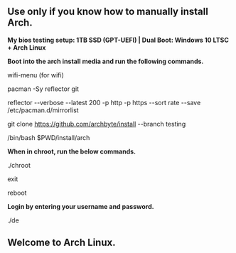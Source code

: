 ## Use only if you know how to manually install Arch. 

**My bios testing setup: 1TB SSD (GPT-UEFI) | Dual Boot: Windows 10 LTSC + Arch Linux**

**Boot into the arch install media and run the following commands.**

wifi-menu (for wifi)

pacman -Sy reflector git

reflector --verbose --latest 200 -p http -p https --sort rate --save /etc/pacman.d/mirrorlist

git clone https://github.com/archbyte/install --branch testing

/bin/bash $PWD/install/arch

**When in  chroot, run the below commands.**

./chroot

exit

reboot

**Login by entering your username and password.**

./de

## Welcome to Arch Linux.
